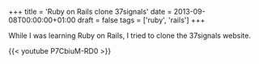 +++
title = 'Ruby on Rails clone 37signals'
date = 2013-09-08T00:00:00+01:00
draft = false
tags = ['ruby', 'rails']
+++

While I was learning Ruby on Rails, I tried to clone the 37signals website. 

{{< youtube P7CbiuM-RD0 >}} 